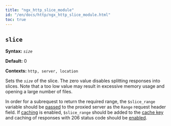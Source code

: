 ```yaml
---
title: "ngx_http_slice_module"
id: "/en/docs/http/ngx_http_slice_module.html"
toc: true
---
```


## `slice`

**Syntax:** *`size`*

**Default:** 0

**Contexts:** `http, server, location`

Sets the *`size`* of the slice.
The zero value disables splitting responses into slices.
Note that a too low value may result in excessive memory usage
and opening a large number of files.

In order for a subrequest to return the required range,
the `$slice_range` variable should be
[passed](https://nginx.org/en/docs/http/ngx_http_proxy_module.html#proxy_set_header) to
the proxied server as the `Range` request header field.
If
[caching](https://nginx.org/en/docs/http/ngx_http_proxy_module.html#proxy_cache)
is enabled, `$slice_range` should be added to the
[cache key](https://nginx.org/en/docs/http/ngx_http_proxy_module.html#proxy_cache_key)
and caching of responses with 206 status code should be
[enabled](https://nginx.org/en/docs/http/ngx_http_proxy_module.html#proxy_cache_valid).

